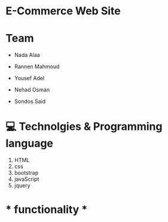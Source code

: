 # E-Commerce Web Site 

# Team
- Nada Alaa
+ Rannen Mahmoud 
* Yousef Adel
- Nehad Osman
+ Sondos Said

# :computer: Technolgies & Programming language
1. HTML
2. css
3. bootstrap
4. javaScript
5. jquery

# * functionality *
